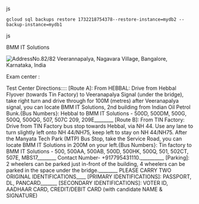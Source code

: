 js



```
gcloud sql backups restore 1732218754378--restore-instance=mydb2 --backup-instance=mydb1
```


js


BMM IT Solutions

![Address](https://www.webassessor.com/images/tailwind/icons/location.svg)No.82/82 Veerannapalya, Nagavara Village, Bangalore, Karnataka, India

Exam center : 


Test Center Directions::::  [Route A]: From HEBBAL: Drive from Hebbal Flyover (towards Tin Factory) to Veeranapalya Signal (under the bridge), take right turn and drive through for 100M (metres) after Veeranapalya signal, you can locate BMM IT Solutions, 2nd building from Indian Oil Petrol Bunk.{Bus Numbers}: Hebbal to BMM IT Solutions - 500D, 500DM, 500G, 500Q, 500QG, 507, 507C 209, 209E________ [Route B]: From TIN Factory: Drive from TIN Factory bus stop towards Hebbal, via NH 44. Use any lane to turn slightly left onto NH 44/NH75, keep left to stay on NH 44/NH75. After the Manyata Tech Park (MTP) Bus Stop, take the Service Road, you can locate BMM IT Solutions in 200M on your left.{Bus Numbers}: Tin factory to BMM IT Solutions - 500, 500AA, 500AB, 500D, 500HK, 500Q, 501, 502CT, 507E, MBS17________ Contact Number- +917795431110.__________ [Parking]: 2 wheelers can be parked just in-front of the building, 4 wheelers can be parked in the space under the bridge.________ PLEASE CARRY TWO ORIGINAL IDENTIFICATIONS____ [PRIMARY IDENTIFICATIONS]: PASSPORT, DL, PANCARD_______ [SECONDARY IDENTIFICATIONS]: VOTER ID, AADHAAR CARD, CREDIT/DEBIT CARD (with candidate NAME & SIGNATURE)
